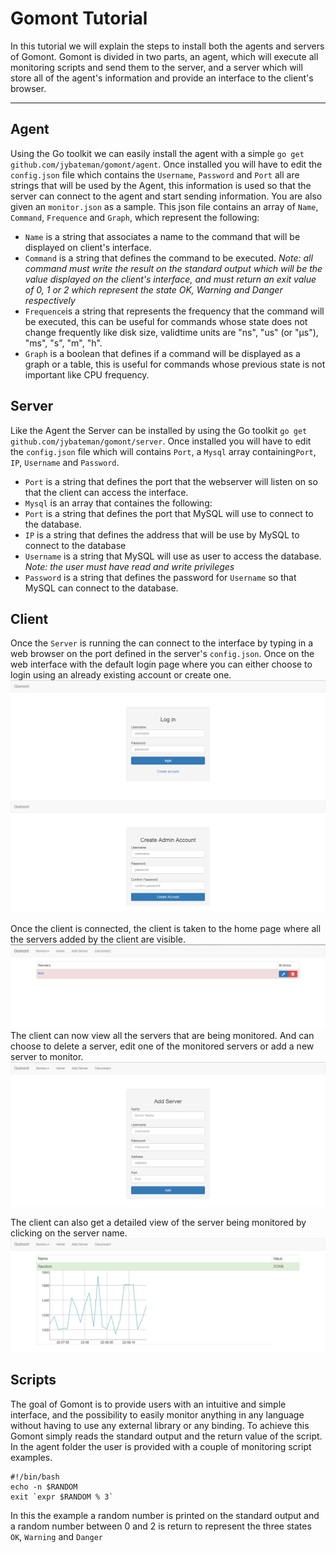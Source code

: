 Gomont Tutorial
===================


In this tutorial we will explain the steps to install both the agents and servers of Gomont. Gomont is divided in two parts, an agent, which will execute all monitoring scripts and send them to the server, and a server which will store all of the agent's information and provide an interface to the client's browser.

----------


Agent
--------------------
Using the Go toolkit we can easily install the agent with a simple 
`go get github.com/jybateman/gomont/agent`.
Once installed you will have to edit the `config.json` file which contains the `Username`, `Password` and `Port` all are strings that will be used by the Agent, this information is used so that the server can connect to the agent and start sending information.
You are also given an `monitor.json` as a sample. This json file contains an array of  `Name`, `Command`, `Frequence` and `Graph`, which represent the following:

 - `Name` is a string that associates a name to the command that will be displayed on client's interface.
 - `Command` is a string that defines the command to be executed.  *Note: all command must write the result on the standard output which will be the value displayed on the client's interface, and must return an exit value of 0, 1 or 2 which represent the state OK, Warning and Danger respectively*
 - `Frequence`is a string that represents the frequency that the command will be executed, this can be useful for commands whose state does not change frequently like disk size, validtime units are "ns", "us" (or "µs"), "ms", "s", "m", "h".
 - `Graph` is a boolean that defines if a command will be displayed as a graph or a table, this is useful for commands whose previous state is not important like CPU frequency.

Server
--------------------
Like the Agent the Server can be installed by using the Go toolkit `go get github.com/jybateman/gomont/server`.
Once installed you will have to edit the `config.json` file which will contains `Port`, a  `Mysql` array containing`Port`, `IP`, `Username` and `Password`.

 - `Port` is a string that defines the port that the webserver will listen on so that the client can access the interface.
 - `Mysql` is an array that containes the following:
  - `Port` is a string that defines the port that MySQL will use to connect to the database.
  - `IP` is a string that defines the address that will be use by MySQL to connect to the database
  - `Username` is a string that MySQL will use as user to access the database. *Note: the user must have read and write privileges*
  - `Password` is a string that defines the password for `Username` so that MySQL can connect to the database.

Client
--------------------
Once the `Server` is running the can connect to the interface by typing in a web browser on the port defined in the server's `config.json`.
Once on the web interface with the default login page where you can either choose to login using an already existing account or create one.
![enter image description here](https://raw.githubusercontent.com/jybateman/gomont/master/screenshot/login.PNG)![enter image description here](https://raw.githubusercontent.com/jybateman/gomont/master/screenshot/signup.PNG)

Once the client is connected, the client is taken to the home page where all the servers added by the client are visible.
![enter image description here](https://raw.githubusercontent.com/jybateman/gomont/master/screenshot/home+server.PNG)
The client can now view all the servers that are being monitored. And can choose to delete a server, edit one of the monitored servers or add a new server to monitor.
![enter image description here](https://raw.githubusercontent.com/jybateman/gomont/master/screenshot/add_server.PNG)

The client can also get a detailed view of the server being monitored by clicking on the server name.
![enter image description here](https://raw.githubusercontent.com/jybateman/gomont/master/screenshot/server_detail_view.PNG)

Scripts
--------------------
The goal of Gomont is to provide users with an intuitive and simple interface, and the possibility to easily monitor anything in any language without having to use any external library or any binding. To achieve this Gomont simply reads the standard output and the return value of the script. 
In the agent folder the user is provided with a couple of monitoring script examples.

    #!/bin/bash
    echo -n $RANDOM
    exit `expr $RANDOM % 3` 
In this the example a random number is printed on the standard output and a random number between 0 and 2 is return to represent the three states `OK`, `Warning` and `Danger`
